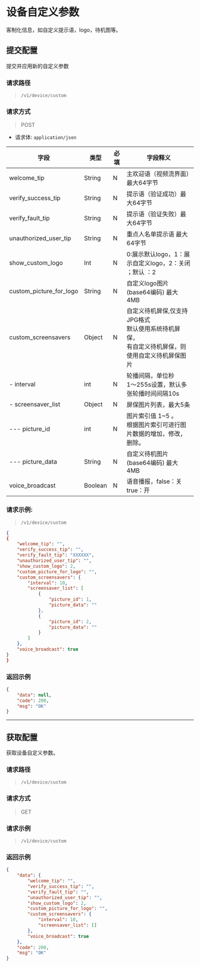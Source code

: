 # 设备自定义参数
客制化信息，如自定义提示语，logo，待机图等。

## 提交配置

提交并应用新的自定义参数

### 请求路径

> `​/v1​/device​/custom`

### 请求方式

> POST

- 请求体: `application/json`

| 字段                    | 类型    | 必填 | 字段释义                           |
| ----------------------- | ------- | ---- | ---------------------------------- |
| welcome_tip             | String  | N    | 主欢迎语（视频流界面）最大64字节   |
| verify_success_tip      | String  | N    | 提示语（验证成功）最大64字节       |
| verify_fault_tip        | String  | N    | 提示语（验证失败）最大64字节       |
| unauthorized_user_tip   | String  | N    | 重点人名单提示语 最大64字节        |
| show_custom_logo        | Int | N    |  0:展示默认logo，1：展示自定义logo，2：关闭 ；默认 ：2 |
| custom_picture_for_logo | String  | N    | 自定义logo图片(base64编码) 最大4MB |
| custom_screensavers | Object  | N    | 自定义待机屏保,仅支持JPG格式</br>默认使用系统待机屏保，</br>有自定义待机屏保，则使用自定义待机屏保图片|
| - interval | int  | N    | 轮播间隔，单位秒</br>1～255s设置，默认多张轮播时间间隔10s |
| - screensaver_list | Object  | N    | 屏保图片列表，最大5条 |
| --- picture_id | int  | N    | 图片索引值 1~5 。</br>根据图片索引可进行图片数据的增加，修改，删除。 |
| --- picture_data | String  | N    | 自定义待机图片(base64编码) 最大4MB |
| voice_broadcast         | Boolean | N    | 语音播报，false：关true：开        |

### 请求示例:

> `​/v1​/device​/custom`

```json
{
{
    "welcome_tip": "",
    "verify_success_tip": "",
    "verify_fault_tip": "XXXXXX",
    "unauthorized_user_tip": "",
    "show_custom_logo": 2,
    "custom_picture_for_logo": "",
    "custom_screensavers": {
        "interval": 10,
        "screensaver_list": [
            {
                "picture_id": 1,
                "picture_data": ""
            },
            {
                "picture_id": 2,
                "picture_data": ""
            }
        ]
    },
    "voice_broadcast": true
}
}
```

### 返回示例

```json
{
    "data": null,
    "code": 200,
    "msg": "OK"
}
```

---

## 获取配置

获取设备自定义参数。

### 请求路径

> `​/v1​/device​/custom`

### 请求方式

> GET

### 请求示例

> `​/v1​/device​/custom`

### 返回示例

```json
{
    "data": {
        "welcome_tip": "",
        "verify_success_tip": "",
        "verify_fault_tip": "",
        "unauthorized_user_tip": "",
        "show_custom_logo": 2,
        "custom_picture_for_logo": "",
        "custom_screensavers": {
            "interval": 10,
            "screensaver_list": []
        },
        "voice_broadcast": true
    },
    "code": 200,
    "msg": "OK"
}
```

